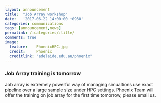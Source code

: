 ```yaml
---
layout:	announcement 
title: 	"Job Array workshop"
date:   '2017-06-22 14:00:00 +0930'
categories: communications
tags: [announcement,news]
permalink: /:categories/:title/
comments: true
image: 
  feature:    PhoenixHPC.jpg
  credit:     Phoenix
  creditlink: "adelaide.edu.au/phoenix"
---
```


### Job Array training is tomorrow

Job array is extremely powerful way of managing simualtions use exact pipeline over a large sample size under HPC settings. Phoenix Team will offer the training on job array for the first time tomorrow, please email us. 
